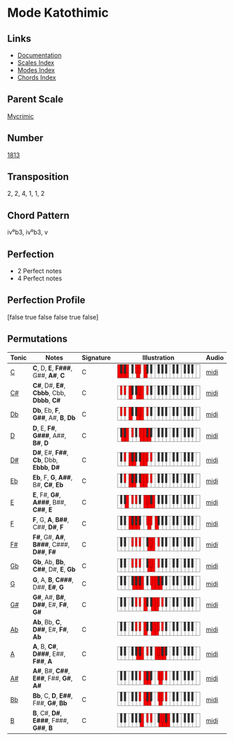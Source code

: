 # Mode Katothimic

## Links

- [Documentation](README.md)
- [Scales Index](Scales.md)
- [Modes Index](Modes.md)
- [Chords Index](Chords.md)

## Parent Scale

[Mycrimic](ScaleMycrimic.md)

## Number

[1813](https://ianring.com/musictheory/scales/1813)

## Transposition

2, 2, 4, 1, 1, 2

## Chord Pattern

iv⁰b3, iv⁰b3, v

## Perfection

- 2 Perfect notes
- 4 Perfect notes

## Perfection Profile

[false true false false true false]

## Permutations

| Tonic | Notes | Signature | Illustration | Audio |
|-------|-------|-----------|--------------|-------|
| [C](ModeCNaturalKatothimic.md) | **C**, D, **E**, **F###**, G##, **A#**, **C** | C | ![CNaturalKatothimic](ModeCNaturalKatothimic.png) | [midi](https://github.com/edipermadi/music/blob/main/docs/ModeCNaturalKatothimic.mid?raw=true) |
| [C#](ModeCSharpKatothimic.md) | **C#**, D#, **E#**, **Cbbb**, Cbb, **Dbbb**, **C#** | C | ![CSharpKatothimic](ModeCSharpKatothimic.png) | [midi](https://github.com/edipermadi/music/blob/main/docs/ModeCSharpKatothimic.mid?raw=true) |
| [Db](ModeDFlatKatothimic.md) | **Db**, Eb, **F**, **G##**, A#, **B**, **Db** | C | ![DFlatKatothimic](ModeDFlatKatothimic.png) | [midi](https://github.com/edipermadi/music/blob/main/docs/ModeDFlatKatothimic.mid?raw=true) |
| [D](ModeDNaturalKatothimic.md) | **D**, E, **F#**, **G###**, A##, **B#**, **D** | C | ![DNaturalKatothimic](ModeDNaturalKatothimic.png) | [midi](https://github.com/edipermadi/music/blob/main/docs/ModeDNaturalKatothimic.mid?raw=true) |
| [D#](ModeDSharpKatothimic.md) | **D#**, E#, **F##**, **Cb**, Dbb, **Ebbb**, **D#** | C | ![DSharpKatothimic](ModeDSharpKatothimic.png) | [midi](https://github.com/edipermadi/music/blob/main/docs/ModeDSharpKatothimic.mid?raw=true) |
| [Eb](ModeEFlatKatothimic.md) | **Eb**, F, **G**, **A##**, B#, **C#**, **Eb** | C | ![EFlatKatothimic](ModeEFlatKatothimic.png) | [midi](https://github.com/edipermadi/music/blob/main/docs/ModeEFlatKatothimic.mid?raw=true) |
| [E](ModeENaturalKatothimic.md) | **E**, F#, **G#**, **A###**, B##, **C##**, **E** | C | ![ENaturalKatothimic](ModeENaturalKatothimic.png) | [midi](https://github.com/edipermadi/music/blob/main/docs/ModeENaturalKatothimic.mid?raw=true) |
| [F](ModeFNaturalKatothimic.md) | **F**, G, **A**, **B##**, C##, **D#**, **F** | C | ![FNaturalKatothimic](ModeFNaturalKatothimic.png) | [midi](https://github.com/edipermadi/music/blob/main/docs/ModeFNaturalKatothimic.mid?raw=true) |
| [F#](ModeFSharpKatothimic.md) | **F#**, G#, **A#**, **B###**, C###, **D##**, **F#** | C | ![FSharpKatothimic](ModeFSharpKatothimic.png) | [midi](https://github.com/edipermadi/music/blob/main/docs/ModeFSharpKatothimic.mid?raw=true) |
| [Gb](ModeGFlatKatothimic.md) | **Gb**, Ab, **Bb**, **C##**, D#, **E**, **Gb** | C | ![GFlatKatothimic](ModeGFlatKatothimic.png) | [midi](https://github.com/edipermadi/music/blob/main/docs/ModeGFlatKatothimic.mid?raw=true) |
| [G](ModeGNaturalKatothimic.md) | **G**, A, **B**, **C###**, D##, **E#**, **G** | C | ![GNaturalKatothimic](ModeGNaturalKatothimic.png) | [midi](https://github.com/edipermadi/music/blob/main/docs/ModeGNaturalKatothimic.mid?raw=true) |
| [G#](ModeGSharpKatothimic.md) | **G#**, A#, **B#**, **D##**, E#, **F#**, **G#** | C | ![GSharpKatothimic](ModeGSharpKatothimic.png) | [midi](https://github.com/edipermadi/music/blob/main/docs/ModeGSharpKatothimic.mid?raw=true) |
| [Ab](ModeAFlatKatothimic.md) | **Ab**, Bb, **C**, **D##**, E#, **F#**, **Ab** | C | ![AFlatKatothimic](ModeAFlatKatothimic.png) | [midi](https://github.com/edipermadi/music/blob/main/docs/ModeAFlatKatothimic.mid?raw=true) |
| [A](ModeANaturalKatothimic.md) | **A**, B, **C#**, **D###**, E##, **F##**, **A** | C | ![ANaturalKatothimic](ModeANaturalKatothimic.png) | [midi](https://github.com/edipermadi/music/blob/main/docs/ModeANaturalKatothimic.mid?raw=true) |
| [A#](ModeASharpKatothimic.md) | **A#**, B#, **C##**, **E##**, F##, **G#**, **A#** | C | ![ASharpKatothimic](ModeASharpKatothimic.png) | [midi](https://github.com/edipermadi/music/blob/main/docs/ModeASharpKatothimic.mid?raw=true) |
| [Bb](ModeBFlatKatothimic.md) | **Bb**, C, **D**, **E##**, F##, **G#**, **Bb** | C | ![BFlatKatothimic](ModeBFlatKatothimic.png) | [midi](https://github.com/edipermadi/music/blob/main/docs/ModeBFlatKatothimic.mid?raw=true) |
| [B](ModeBNaturalKatothimic.md) | **B**, C#, **D#**, **E###**, F###, **G##**, **B** | C | ![BNaturalKatothimic](ModeBNaturalKatothimic.png) | [midi](https://github.com/edipermadi/music/blob/main/docs/ModeBNaturalKatothimic.mid?raw=true) |
